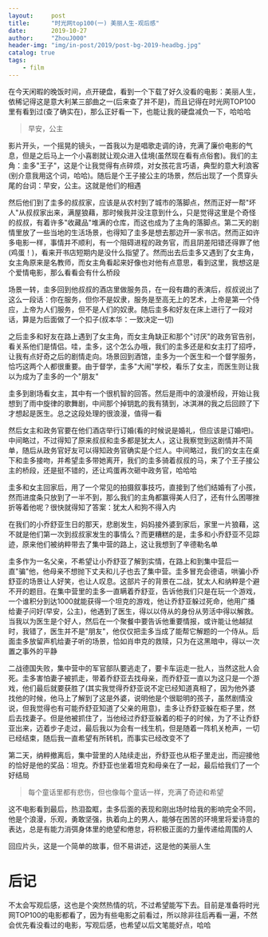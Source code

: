 ```yaml
---
layout:     post
title:      "时光网top100(一) 美丽人生-观后感"
date:       2019-10-27
author:     "ZhouJ000"
header-img: "img/in-post/2019/post-bg-2019-headbg.jpg"
catalog: true
tags:
    - film
--- 
```




在今天闲暇的晚饭时间，点开硬盘，看到一个下载了好久没看的电影：美丽人生，依稀记得这是意大利某三部曲之一(后来查了并不是)，而且记得在时光网TOP100里有看到过(查了确实在)，那么正好看一下，也能让我的硬盘减负一下，哈哈哈

> 早安，公主

影片开头，一个摇晃的镜头，一首我以为是唱歌走调的诗，充满了廉价电影的气息，但是之后马上一个小喜剧就让观众进入佳境(虽然现在看有点俗套)。我们的主角：圭多"王子"，这是个让我觉得有点碎烦，对女孩花言巧语，典型的意大利浪客(别介意我用这个词，哈哈)。随后是个王子接公主的场景，然后出现了一个贯穿头尾的台词：早安，公主。这就是他们的相遇

然后他们到了圭多的叔叔家，应该是从农村到了城市的落脚点，然而正好一帮"坏人"从叔叔家出来，满屋狼藉，那时候我并没注意到什么，只是觉得这里是个奇怪的叔叔，有着许多"收藏品"堆满的仓库，而这也成为了主角的落脚点。第二天的剧情里放了一些当地的生活场景，也得知了圭多是想去那边开一家书店。然而正如许多电影一样，事情并不顺利，有一个阻碍进程的政务官，而且阴差阳错还得罪了他(鸡蛋！)，看来开书店短期内是没什么指望了。然而出去后圭多又遇到了女主角，女主角原来是名教师，而女主角看起来好像也对他有点意思，看到这里，我想这是个爱情电影，那么看看会有什么桥段

场景一转，圭多回到他叔叔的酒店里做服务员，在一段有趣的表演后，叔叔说出了这么一段话：你在服务，但你不是奴隶，服务是至高无上的艺术，上帝是第一个侍应，上帝为人们服务，但不是人们的奴隶。随后圭多和好友在床上进行了一段对话，算是为后面做了一个扣子(叔本华：一致决定一切)

之后圭多和好友在路上遇到了女主角，而女主角缺正和那个"讨厌"的政务官告别，看关系他们是情侣。哇，圭多，这个怎么办哦，我们的圭多还是和女主打了招呼，让我有点好奇之后的剧情走向。场景回到酒馆，圭多为一个医生和一个督学服务，恰巧这两个人都很重要。由于督学，圭多"大闹"学校，看乐了女主，而医生则让我以为成为了圭多的一个"朋友"

圭多到剧场看女主，其中有一个很机智的回答。然后是雨中的浪漫桥段，开始让我想到了雨中旋律的歌舞剧，中间那个掉钥匙的我有猜到，冰淇淋的我之后回顾了下才想起是医生。总之这段处理的很浪漫，值得一看

然后女主和政务官要在他们酒店举行订婚(看的时候说是婚礼，但应该是订婚吧)。中间略过，不过得知了原来叔叔和圭多都是犹太人，这让我察觉到这剧情并不简单，随后从政务官好友可以得知政务官确实是个烂人。中间略过，我们的女主在桌下和圭多接吻，并希望圭多带她离开，我们的圭多骑着叔叔的马，来了个王子接公主的桥段，还是挺不错的，还让鸡蛋再次砸中政务官，哈哈哈

圭多和女主回家后，用了一个常见的拍摄叙事技巧，直接到了他们结婚有了小孩，然而进度条只放到了一半不到，那么我们的主角都赢得美人归了，还有什么困哪挫折等着他呢？很快就得知了答案：犹太人和狗不得入内

在我们的小乔舒亚生日的那天，悲剧发生，妈妈接外婆到家后，家里一片狼藉，这不就是他们第一次到叔叔家发生的事情么？而更糟糕的是，圭多和小乔舒亚不见踪迹，原来他们被纳粹带去了集中营的路上，这让我想到了辛德勒名单

圭多作为一名父亲，不希望让小乔舒亚了解到实情，在路上和到集中营后一直"骗"他，他母亲不想抛下丈夫和儿子也去了集中营。圭多冒充会德语，哄骗小乔舒亚的场景让人好笑，也让人叹息。这部片子的背景在二战，犹太人和纳粹是个避不开的题目。在集中营里的圭多一直瞒着乔舒亚，告诉他我们只是在玩一个游戏，一个谁积分到达1000就能获得一个坦克的游戏，他让乔舒亚躲过死命，他用广播给妻子问好(早安，公主)，他遇到了医生，得以以侍从的身份从劳活中得以解救。当我以为医生是个好人，然后在一个聚餐中要告诉他重要情报，或许能让他越狱时，我错了，医生并不是"朋友"，他仅仅把圭多当成了能帮它解题的一个侍从。后面圭多放留声机给妻子听的场景，恰如肖申克的救赎，只为在这黑暗中，得以一次置之事外的平静

二战德国失败，集中营中的军官部队要逃走了，要卡车运走一批人，当然这批人会死。圭多害怕妻子被抓走，带着乔舒亚去找母亲，而乔舒亚一直以为这只是一个游戏，他们最后就要获胜了(其实我觉得乔舒亚说不定已经知道真相了，因为他外婆找他的时候，他马上了解到了这是外婆，说明他是个很聪明的孩子，虽然剧情没说，但我觉得也有可能乔舒亚知道了父亲的用意)，圭多让乔舒亚躲在柜子里，然后去找妻子。但是他被抓住了，当他经过乔舒亚躲着的柜子的时候，为了不让乔舒亚出来，迈着步子走过，最后我以为会有一线生机，但是随着一阵机关枪声，一切已经结束，随后我一直希望有所转机，而事实已经改变不了

第二天，纳粹撤离后，集中营里的人陆续走出，乔舒亚也从柜子里走出，而迎接他的恰好是他的奖品：坦克。乔舒亚也坐着坦克和母亲在了一起，最后给我们了一个好结局

> 每个童话里都有悲伤，但也像每个童话一样，充满了奇迹和希望

这不电影看到最后，热泪盈眶，圭多后面的表现和刚出场时给我的影响完全不同，他是个浪漫，乐观，勇敢坚强，执着向上的男人，能够在困苦的环境里将爱诗意的表达，总是有能力消弭身体里的绝望和倦怠，将积极正面的力量传递给周围的人

回应片头，这是一个简单的故事，但不易讲述，这是他的美丽人生


# 后记

不太会写观后感，这也是个突然热情的坑，不过希望能写下去。目前是准备将时光网TOP100的电影都看了，因为有些电影之前看过，所以除非往后再看一遍，不然会优先看没看过的电影，写观后感，也希望以后文笔能好点，哈哈



